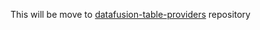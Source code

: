 

This will be move to
[datafusion-table-providers](https://github.com/datafusion-contrib/datafusion-table-providers) repository
